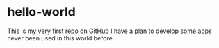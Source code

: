 # hello-world
This is my very first repo on GitHub
I have a plan to develop some apps never been used in this world before
